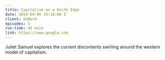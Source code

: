 ```yaml
---
title: Capitalism on a Knife Edge
date: 2019-09-05 15:18:00 Z
client: UnHerd
episodes: 1
run-time: 42 mins
link: https://www.google.com
---
```


Juliet Samuel explores the current discontents swirling around the western model of capitalism.